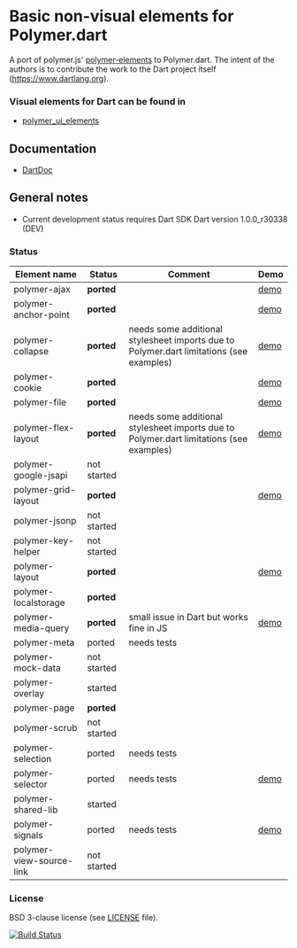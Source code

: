# Basic non-visual elements for Polymer.dart

A port of polymer.js' [polymer-elements](https://github.com/Polymer/polymer-elements) to Polymer.dart. 
The intent of the authors is to contribute the work to the Dart project itself (https://www.dartlang.org).

### Visual elements for Dart can be found in
* [polymer_ui_elements](https://github.com/ErikGrimes/polymer_ui_elements)

## Documentation
* [DartDoc](http://erikgrimes.github.io/polymer_elements/docs/index.html)

## General notes

* Current development status requires Dart SDK Dart version 1.0.0_r30338 (DEV)

### Status

Element name                    |   Status    | Comment      | Demo
------------------------------- | ----------- | ------------ | ----
polymer-ajax                    | **ported**  |              | [demo](http://erikgrimes.github.io/polymer_elements/build/polymer_ajax.html)
polymer-anchor-point            | **ported**  |              | [demo](http://erikgrimes.github.io/polymer_elements/build/polymer_anchor_point.html)
polymer-collapse                | **ported**  | needs some additional stylesheet imports due to Polymer.dart limitations (see examples) | [demo](http://erikgrimes.github.io/polymer_elements/build/polymer_collapse.html)
polymer-cookie                  | **ported**  |              | [demo](http://erikgrimes.github.io/polymer_elements/build/polymer_cookie.html)
polymer-file                    | **ported**  |              | [demo](http://erikgrimes.github.io/polymer_elements/build/polymer_file.html)
polymer-flex-layout             | **ported**  | needs some additional stylesheet imports due to Polymer.dart limitations (see examples) | [demo](http://erikgrimes.github.io/polymer_elements/build/polymer_flex_layout.html)
polymer-google-jsapi            | not started |              | 
polymer-grid-layout             | **ported**  |              | [demo](http://erikgrimes.github.io/polymer_elements/build/polymer_grid_layout.html)
polymer-jsonp                   | not started |              |
polymer-key-helper              | not started |              |
polymer-layout                  | **ported**  |              | [demo](http://erikgrimes.github.io/polymer_elements/build/polymer_layout.html)
polymer-localstorage            | **ported**  |              |
polymer-media-query             | **ported**  | small issue in Dart but works fine in JS  | [demo](http://erikgrimes.github.io/polymer_elements/build/polymer_media_query.html)
polymer-meta                    | ported      | needs tests  |
polymer-mock-data               | not started |              |
polymer-overlay                 | started     |              |
polymer-page                    | **ported**  |              |
polymer-scrub                   | not started |              |
polymer-selection               | ported      | needs tests  |
polymer-selector                | ported      | needs tests  | [demo](http://erikgrimes.github.io/polymer_elements/build/polymer_selector.html)
polymer-shared-lib              | started     |              |
polymer-signals                 | ported      | needs tests  | [demo](http://erikgrimes.github.io/polymer_elements/build/polymer_signals.html)
polymer-view-source-link        | not started |              |


### License
BSD 3-clause license (see [LICENSE](https://github.com/ErikGrimes/polymer_elements/blob/master/LICENSE) file).

[![Build Status](https://drone.io/github.com/ErikGrimes/polymer_elements/status.png)](https://drone.io/github.com/ErikGrimes/polymer_elements/latest)

